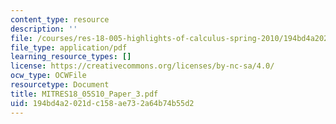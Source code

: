 ```yaml
---
content_type: resource
description: ''
file: /courses/res-18-005-highlights-of-calculus-spring-2010/194bd4a2021dc158ae732a64b74b55d2_MITRES18_05S10_Paper_3.pdf
file_type: application/pdf
learning_resource_types: []
license: https://creativecommons.org/licenses/by-nc-sa/4.0/
ocw_type: OCWFile
resourcetype: Document
title: MITRES18_05S10_Paper_3.pdf
uid: 194bd4a2-021d-c158-ae73-2a64b74b55d2
---
```

